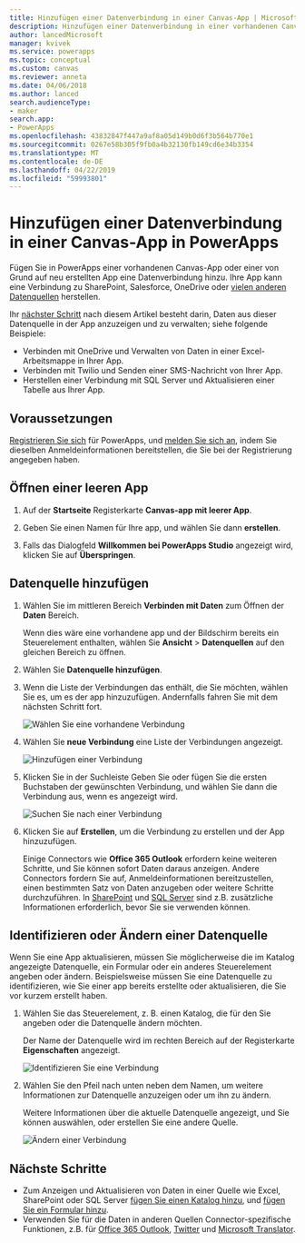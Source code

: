 ```yaml
---
title: Hinzufügen einer Datenverbindung in einer Canvas-App | Microsoft-Dokumentation
description: Hinzufügen einer Datenverbindung in einer vorhandenen Canvas-App oder in einer leeren App
author: lancedMicrosoft
manager: kvivek
ms.service: powerapps
ms.topic: conceptual
ms.custom: canvas
ms.reviewer: anneta
ms.date: 04/06/2018
ms.author: lanced
search.audienceType:
- maker
search.app:
- PowerApps
ms.openlocfilehash: 43832847f447a9af8a05d149b0d6f3b564b770e1
ms.sourcegitcommit: 0267e58b305f9fb0a4b32130fb149cd6e34b3354
ms.translationtype: MT
ms.contentlocale: de-DE
ms.lasthandoff: 04/22/2019
ms.locfileid: "59993801"
---
```

# <a name="add-a-data-connection-to-a-canvas-app-in-powerapps"></a>Hinzufügen einer Datenverbindung in einer Canvas-App in PowerApps

Fügen Sie in PowerApps einer vorhandenen Canvas-App oder einer von Grund auf neu erstellten App eine Datenverbindung hinzu. Ihre App kann eine Verbindung zu SharePoint, Salesforce, OneDrive oder [vielen anderen Datenquellen](connections-list.md) herstellen.

Ihr [nächster Schritt](#next-steps) nach diesem Artikel besteht darin, Daten aus dieser Datenquelle in der App anzuzeigen und zu verwalten; siehe folgende Beispiele:

* Verbinden mit OneDrive und Verwalten von Daten in einer Excel-Arbeitsmappe in Ihrer App.
* Verbinden mit Twilio und Senden einer SMS-Nachricht von Ihrer App.
* Herstellen einer Verbindung mit SQL Server und Aktualisieren einer Tabelle aus Ihrer App.

## <a name="prerequisites"></a>Voraussetzungen

[Registrieren Sie sich](../signup-for-powerapps.md) für PowerApps, und [melden Sie sich an](http://web.powerapps.com?utm_source=padocs&utm_medium=linkinadoc&utm_campaign=referralsfromdoc), indem Sie dieselben Anmeldeinformationen bereitstellen, die Sie bei der Registrierung angegeben haben.

## <a name="open-a-blank-app"></a>Öffnen einer leeren App

1. Auf der **Startseite** Registerkarte **Canvas-app mit leerer App**.

1. Geben Sie einen Namen für Ihre app, und wählen Sie dann **erstellen**.

1. Falls das Dialogfeld **Willkommen bei PowerApps Studio** angezeigt wird, klicken Sie auf **Überspringen**.

## <a name="add-data-source"></a>Datenquelle hinzufügen

1. Wählen Sie im mittleren Bereich **Verbinden mit Daten** zum Öffnen der **Daten** Bereich.

    Wenn dies wäre eine vorhandene app und der Bildschirm bereits ein Steuerelement enthalten, wählen Sie **Ansicht** > **Datenquellen** auf den gleichen Bereich zu öffnen.

1. Wählen Sie **Datenquelle hinzufügen**.

1. Wenn die Liste der Verbindungen das enthält, die Sie möchten, wählen Sie es, um es der app hinzuzufügen. Andernfalls fahren Sie mit dem nächsten Schritt fort.

    ![Wählen Sie eine vorhandene Verbindung](./media/add-data-connection/choose-existing-connection.png)

1. Wählen Sie **neue Verbindung** eine Liste der Verbindungen angezeigt.

    ![Hinzufügen einer Verbindung](./media/add-data-connection/add-connection.png)

1. Klicken Sie in der Suchleiste Geben Sie oder fügen Sie die ersten Buchstaben der gewünschten Verbindung, und wählen Sie dann die Verbindung aus, wenn es angezeigt wird.

    ![Suchen Sie nach einer Verbindung](./media/add-data-connection/search-connections.png)

1. Klicken Sie auf **Erstellen**, um die Verbindung zu erstellen und der App hinzuzufügen.

    Einige Connectors wie **Office 365 Outlook** erfordern keine weiteren Schritte, und Sie können sofort Daten daraus anzeigen. Andere Connectors fordern Sie auf, Anmeldeinformationen bereitzustellen, einen bestimmten Satz von Daten anzugeben oder weitere Schritte durchzuführen. In [SharePoint](connections/connection-sharepoint-online.md) und [SQL Server](connections/connection-azure-sqldatabase.md) sind z.B. zusätzliche Informationen erforderlich, bevor Sie sie verwenden können.

## <a name="identify-or-change-a-data-source"></a>Identifizieren oder Ändern einer Datenquelle
Wenn Sie eine App aktualisieren, müssen Sie möglicherweise die im Katalog angezeigte Datenquelle, ein Formular oder ein anderes Steuerelement angeben oder ändern. Beispielsweise müssen Sie eine Datenquelle zu identifizieren, wie Sie einer app bereits erstellte oder aktualisieren, die Sie vor kurzem erstellt haben.

1. Wählen Sie das Steuerelement, z. B. einen Katalog, die für den Sie angeben oder die Datenquelle ändern möchten.

    Der Name der Datenquelle wird im rechten Bereich auf der Registerkarte **Eigenschaften** angezeigt.

    ![Identifizieren Sie eine Verbindung](./media/add-data-connection/identify-connection.png)

1. Wählen Sie den Pfeil nach unten neben dem Namen, um weitere Informationen zur Datenquelle anzuzeigen oder um ihn zu ändern.

    Weitere Informationen über die aktuelle Datenquelle angezeigt, und Sie können auswählen, oder erstellen Sie eine andere Quelle.

    ![Ändern einer Verbindung](./media/add-data-connection/change-connection.png)

## <a name="next-steps"></a>Nächste Schritte

* Zum Anzeigen und Aktualisieren von Daten in einer Quelle wie Excel, SharePoint oder SQL Server [fügen Sie einen Katalog hinzu](add-gallery.md), und [fügen Sie ein Formular hinzu](add-form.md).
* Verwenden Sie für die Daten in anderen Quellen Connector-spezifische Funktionen, z.B. für [Office 365 Outlook](connections/connection-office365-outlook.md), [Twitter](connections/connection-twitter.md) und [Microsoft Translator](connections/connection-microsoft-translator.md).
